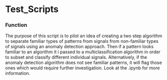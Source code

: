 # Test_Scripts

### Function
The purpose of this script is to pilot an idea of creating a two step algorithm to separate familiar types of patterns from signals from non-familiar types of signals 
using an anomaly detection approach. Then if a pattern looks familiar to an algorithm it i passed to a multiclassification algorithm in order to subset and classify 
different individual signals. Alternatively, if the anomaly detection algorithm does not see familiar patterns, it will flag those ones which would require further 
investigation. Look at the .ipynb for more information.
